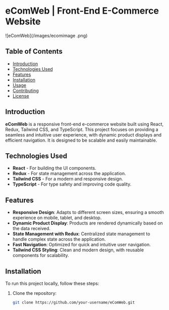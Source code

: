 # eComWeb | Front-End E-Commerce Website

![eComWeb](/images/ecomimage .png)


## Table of Contents
- [Introduction](#introduction)
- [Technologies Used](#technologies-used)
- [Features](#features)
- [Installation](#installation)
- [Usage](#usage)
- [Contributing](#contributing)
- [License](#license)

## Introduction
**eComWeb** is a responsive front-end e-commerce website built using React, Redux, Tailwind CSS, and TypeScript. This project focuses on providing a seamless and intuitive user experience, with dynamic product displays and efficient navigation. It is designed to be scalable and easily maintainable.

## Technologies Used
- **React** - For building the UI components.
- **Redux** - For state management across the application.
- **Tailwind CSS** - For a modern and responsive design.
- **TypeScript** - For type safety and improving code quality.

## Features
- **Responsive Design**: Adapts to different screen sizes, ensuring a smooth experience on mobile, tablet, and desktop.
- **Dynamic Product Display**: Products are rendered dynamically based on the data received.
- **State Management with Redux**: Centralized state management to handle complex state across the application.
- **Fast Navigation**: Optimized for quick and intuitive user navigation.
- **Tailwind CSS Styling**: Clean and modern design, with reusable components for scalability.

## Installation

To run this project locally, follow these steps:

1. Clone the repository:
   ```bash
   git clone https://github.com/your-username/eComWeb.git
